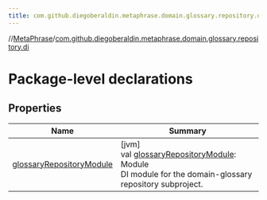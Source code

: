 ```yaml
---
title: com.github.diegoberaldin.metaphrase.domain.glossary.repository.di
---
```

//[MetaPhrase](../../index.html)/[com.github.diegoberaldin.metaphrase.domain.glossary.repository.di](index.html)



# Package-level declarations



## Properties


| Name | Summary |
|---|---|
| [glossaryRepositoryModule](glossary-repository-module.html) | [jvm]<br>val [glossaryRepositoryModule](glossary-repository-module.html): Module<br>DI module for the domain-glossary repository subproject. |

